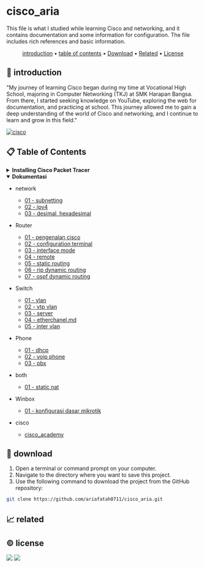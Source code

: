 # cisco_aria

This file is what I studied while learning Cisco and networking, and it contains documentation and some information for configuration. The file includes rich references and basic information.

<p align="center">
  <a href="#introduction">introduction</a> •
  <a href="#table-of-contents">table of contents</a> •
  <a href="#download">Download</a> •
  <a href="#related">Related</a> •
  <a href="#license">License</a>
</p>

<p id="introduction"></p>

## 🚀 introduction
"My journey of learning Cisco began during my time at Vocational High School, majoring in Computer Networking (TKJ) at SMK Harapan Bangsa. From there, I started seeking knowledge on YouTube, exploring the web for documentation, and practicing at school. This journey allowed me to gain a deep understanding of the world of Cisco and networking, and I continue to learn and grow in this field."

<p align="left"> <a href="#">
  <img alt="cisco" src="https://img.shields.io/badge/-Cisco-1BA0D7?style=flat-square&logo=cisco&logoColor=white" />
  </a>
</p>

<p id="table-of-contents"></p>

## 📋 Table of Contents
<details>
  <summary><b>Installing Cisco Packet Tracer</b></summary>

  1. **Download Cisco Packet Tracer**
     - Go to the [Cisco Networking Academy](https://www.netacad.com/) website.
     - Log in or create an account if you don't have one.
     - Once logged in, navigate to the Cisco Packet Tracer download page.
     - Download the appropriate version of Cisco Packet Tracer for your operating system (Linux, Windows, or macOS).
  2. **Install Cisco Packet Tracer**
     - Double-click the downloaded Cisco Packet Tracer installer (exe) file.
     - Follow the installation wizard, accepting the license agreement and specifying the installation location.
     - Click "Install" to begin the installation process.
  3. **Launch Cisco Packet Tracer**
     - Launch Cisco Packet Tracer from your applications menu
</details>

<details id="back" open>
  <summary><b>Dokumentasi</b></summary>

  - network
    - <a href="./notes cisco/README/01 - subneting.md">01 - subnetting</a>
    - <a href="./notes cisco/README/02 - ipv4.md">02 - ipv4</a>
    - <a href="./notes cisco/README/03 - desimal, hexadesimal.md">03 - desimal, hexadesimal</a>

  - Router
    - <a href="./cisco 01/README/01 - pengenalan cisco.md">01 - pengenalan cisco</a>
    - <a href="./cisco 01/README/02 - configuration terminal.md">02 - configuration terminal</a>
    - <a href="./cisco 01/README/03 - interface mode.md">03 - interface mode</a>
    - <a href="./cisco 01/README/04 - remote.md">04 - remote</a>
    - <a href="./cisco 01/README/05 - static routing.md">05 - static routing</a>
    - <a href="./cisco 01/README/06 - rip dynamic routing.md">06 - rip dynamic routing</a>
    - <a href="./cisco 01/README/07 - ospf dynamic routing.md">07 - ospf dynamic routing</a>
  
  - Switch
    - <a href="./cisco 02/README/01 - vlan.md">01 - vlan</a>
    - <a href="./cisco 02/README/02 - vtp vlan.md">02 - vtp vlan</a>
    - <a href="./cisco 02/README/03 - server.md">03 - server</a>
    - <a href="./cisco 02/README/04 - etherchanel.md">04 - etherchanel.md</a>
    - <a href="./cisco 02/README/05 - inter vlan.md">05 - inter vlan</a>
    
  - Phone
    - <a href="./cisco 03/README/01 - dhcp.md">01 - dhcp</a>
    - <a href="./cisco 03/README/02 - voip phone.md">02 - voip phone</a>
    - <a href="./cisco 03/README/03 - pbx phone.md">03 - pbx</a>
    
  - both
    - <a href="./cisco 04/README.md/01 - static nat.md">01 - static nat</a>
  
  - Winbox
    - <a href="./winbox/README/01 - konfigurasi dasar mikrotik.md">01 - konfigurasi dasar mikrotik</a>
  
  - cisco
    - <a href="./cisco_academy/readme.md">cisco_academy</a>

</details>

<p id="download"></p>

## 🔨 download

1. Open a terminal or command prompt on your computer.
2. Navigate to the directory where you want to save this project.
3. Use the following command to download the project from the GitHub repository:
```sh
git clone https://github.com/ariafatah0711/cisco_aria.git
```

<p id="related"></p>

## 📈 related

<p id="license"></p>

## ©️ license
<a href="https://github.com/ariafatah0711" alt="CREATED"><img src="https://img.shields.io/static/v1?style=for-the-badge&label=CREATED%20BY&message=ariafatah0711&color=000000"></a>
<a href="https://github.com/ariafatah0711/ariafatah0711/blob/main/LICENSE" alt="LICENSE"><img src="https://img.shields.io/static/v1?style=for-the-badge&label=LICENSE&message=MIT&color=000000"></a>
